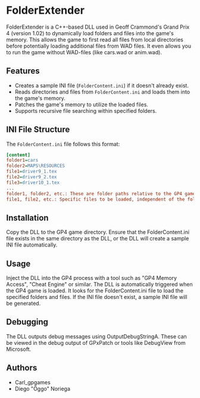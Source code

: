 # FolderExtender

FolderExtender is a C++-based DLL used in Geoff Crammond's Grand Prix 4 (version 1.02) to dynamically load folders and files into the game's memory. This allows the game to first read all files from local directories before potentially loading additional files from WAD files. It even allows you to run the game without WAD-files (like cars.wad or anim.wad). 

## Features

- Creates a sample INI file (`FolderContent.ini`) if it doesn't already exist.
- Reads directories and files from `FolderContent.ini` and loads them into the game's memory.
- Patches the game's memory to utilize the loaded files.
- Supports recursive file searching within specified folders.

## INI File Structure

The `FolderContent.ini` file follows this format:

```ini
[content]
folder1=cars
folder2=MAPS\RESOURCES
file1=driver9_1.tex
file2=driver9_2.tex
file3=driver10_1.tex
...
folder1, folder2, etc.: These are folder paths relative to the GP4 game directory. The program searches these folders recursively for files.
file1, file2, etc.: Specific files to be loaded, independent of the folders specified.
```

## Installation
Copy the DLL to the GP4 game directory.
Ensure that the FolderContent.ini file exists in the same directory as the DLL, or the DLL will create a sample INI file automatically.

## Usage
Inject the DLL into the GP4 process with a tool such as "GP4 Memory Access", "Cheat Engine" or similar. The DLL is automatically triggered when the GP4 game is loaded. It looks for the FolderContent.ini file to load the specified folders and files. If the INI file doesn't exist, a sample INI file will be generated.

## Debugging
The DLL outputs debug messages using OutputDebugStringA. These can be viewed in the debug output of GPxPatch or tools like DebugView from Microsoft.

## Authors
- Carl_gpgames
- Diego "Öggo" Noriega
